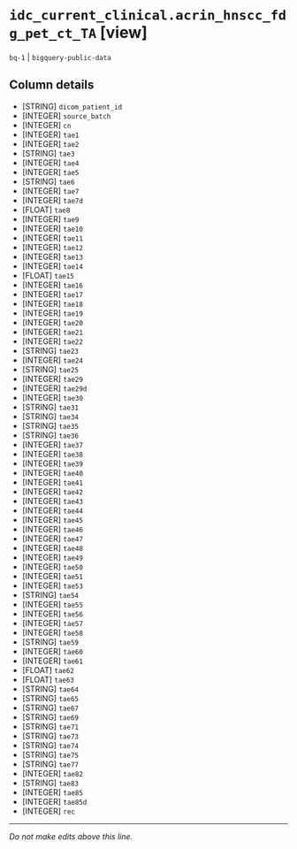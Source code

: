 # `idc_current_clinical.acrin_hnscc_fdg_pet_ct_TA` [view]
`bq-1` | `bigquery-public-data`

## Column details
* [STRING]    `dicom_patient_id`
* [INTEGER]   `source_batch`
* [INTEGER]   `cn`
* [INTEGER]   `tae1`
* [INTEGER]   `tae2`
* [STRING]    `tae3`
* [INTEGER]   `tae4`
* [INTEGER]   `tae5`
* [STRING]    `tae6`
* [INTEGER]   `tae7`
* [INTEGER]   `tae7d`
* [FLOAT]     `tae8`
* [INTEGER]   `tae9`
* [INTEGER]   `tae10`
* [INTEGER]   `tae11`
* [INTEGER]   `tae12`
* [INTEGER]   `tae13`
* [INTEGER]   `tae14`
* [FLOAT]     `tae15`
* [INTEGER]   `tae16`
* [INTEGER]   `tae17`
* [INTEGER]   `tae18`
* [INTEGER]   `tae19`
* [INTEGER]   `tae20`
* [INTEGER]   `tae21`
* [INTEGER]   `tae22`
* [STRING]    `tae23`
* [INTEGER]   `tae24`
* [STRING]    `tae25`
* [INTEGER]   `tae29`
* [INTEGER]   `tae29d`
* [INTEGER]   `tae30`
* [STRING]    `tae31`
* [STRING]    `tae34`
* [STRING]    `tae35`
* [STRING]    `tae36`
* [INTEGER]   `tae37`
* [INTEGER]   `tae38`
* [INTEGER]   `tae39`
* [INTEGER]   `tae40`
* [INTEGER]   `tae41`
* [INTEGER]   `tae42`
* [INTEGER]   `tae43`
* [INTEGER]   `tae44`
* [INTEGER]   `tae45`
* [INTEGER]   `tae46`
* [INTEGER]   `tae47`
* [INTEGER]   `tae48`
* [INTEGER]   `tae49`
* [INTEGER]   `tae50`
* [INTEGER]   `tae51`
* [INTEGER]   `tae53`
* [STRING]    `tae54`
* [INTEGER]   `tae55`
* [INTEGER]   `tae56`
* [INTEGER]   `tae57`
* [INTEGER]   `tae58`
* [STRING]    `tae59`
* [INTEGER]   `tae60`
* [INTEGER]   `tae61`
* [FLOAT]     `tae62`
* [FLOAT]     `tae63`
* [STRING]    `tae64`
* [STRING]    `tae65`
* [STRING]    `tae67`
* [STRING]    `tae69`
* [STRING]    `tae71`
* [STRING]    `tae73`
* [STRING]    `tae74`
* [STRING]    `tae75`
* [STRING]    `tae77`
* [INTEGER]   `tae82`
* [STRING]    `tae83`
* [INTEGER]   `tae85`
* [INTEGER]   `tae85d`
* [INTEGER]   `rec`

-------------------------------------------------------------------------------
*Do not make edits above this line.*
